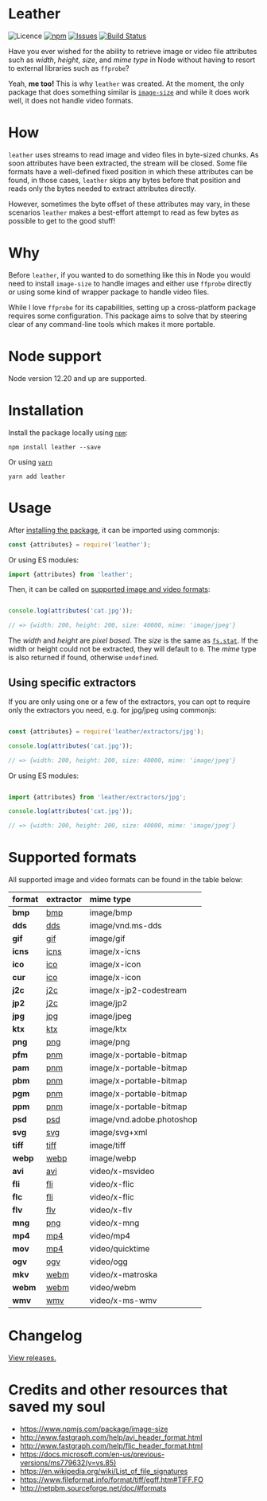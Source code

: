 # Leather

![Licence](https://img.shields.io/badge/license-MIT-E9573F.svg)
[![npm](https://img.shields.io/npm/v/leather)](https://www.npmjs.com/package/leather)
[![Issues](https://img.shields.io/github/issues/SidOfc/leather.svg)](https://github.com/SidOfc/leather/issues)
[![Build Status](https://circleci.com/gh/SidOfc/leather.svg?style=shield)](https://app.circleci.com/pipelines/github/SidOfc/leather)

Have you ever wished for the ability to retrieve image or video file attributes
such as _width_, _height_, _size_, and _mime type_ in Node without having
to resort to external libraries such as `ffprobe`?

Yeah, **me too!** This is why `leather` was created.
At the moment, the only package that does something similar is
[`image-size`](https://www.npmjs.com/package/image-size)
and while it does work well, it does not handle video formats.

# How

`leather` uses streams to read image and video files in byte-sized chunks.
As soon attributes have been extracted, the stream will be closed. Some file
formats have a well-defined fixed position in which these attributes
can be found, in those cases, `leather` skips any bytes before that
position and reads only the bytes needed to extract attributes directly.

However, sometimes the byte offset of these attributes may vary, in these
scenarios `leather` makes a best-effort attempt to read as few bytes as
possible to get to the good stuff!

# Why

Before `leather`, if you wanted to do something like this in Node
you would need to install `image-size` to handle images and either
use `ffprobe` directly or using some kind of wrapper package to
handle video files.

While I love `ffprobe` for its capabilities, setting up a cross-platform
package requires some configuration. This package aims to solve that
by steering clear of any command-line tools which makes it more portable.

# Node support

Node version 12.20 and up are supported.

# Installation

Install the package locally using [`npm`](https://www.npmjs.com/):

```shell
npm install leather --save
```

Or using [`yarn`](https://yarnpkg.com/)

```shell
yarn add leather
```

# Usage

After [installing the package](#installation), it can be imported using commonjs:

```javascript
const {attributes} = require('leather');
```

Or using ES modules:

```javascript
import {attributes} from 'leather';
```

Then, it can be called on [supported image and video formats](#supported-formats):

```javascript

console.log(attributes('cat.jpg'));

// => {width: 200, height: 200, size: 40000, mime: 'image/jpeg'}
```

The _width_ and _height_ are _pixel based_. The _size_ is the same as
[`fs.stat`](https://nodejs.org/api/fs.html#fsstatpath-options-callback).
If the width or height could not be extracted, they will default to `0`.
The _mime_ type is also returned if found, otherwise `undefined`.

## Using specific extractors

If you are only using one or a few of the extractors, you can opt to
require only the extractors you need, e.g. for jpg/jpeg using commonjs:

```javascript

const {attributes} = require('leather/extractors/jpg');

console.log(attributes('cat.jpg'));

// => {width: 200, height: 200, size: 40000, mime: 'image/jpeg'}
```

Or using ES modules:

```javascript

import {attributes} from 'leather/extractors/jpg';

console.log(attributes('cat.jpg'));

// => {width: 200, height: 200, size: 40000, mime: 'image/jpeg'}
```

# Supported formats

All supported image and video formats can be found in the table below:

|  format  | extractor                      | mime type                 |
|:---------|:-------------------------------|:--------------------------|
| **bmp**  | [bmp](src/extractors/bmp.js)   | image/bmp                 |
| **dds**  | [dds](src/extractors/dds.js)   | image/vnd.ms-dds          |
| **gif**  | [gif](src/extractors/gif.js)   | image/gif                 |
| **icns** | [icns](src/extractors/icns.js) | image/x-icns              |
| **ico**  | [ico](src/extractors/ico.js)   | image/x-icon              |
| **cur**  | [ico](src/extractors/ico.js)   | image/x-icon              |
| **j2c**  | [j2c](src/extractors/j2c.js)   | image/x-jp2-codestream    |
| **jp2**  | [j2c](src/extractors/j2c.js)   | image/jp2                 |
| **jpg**  | [jpg](src/extractors/jpg.js)   | image/jpeg                |
| **ktx**  | [ktx](src/extractors/ktx.js)   | image/ktx                 |
| **png**  | [png](src/extractors/png.js)   | image/png                 |
| **pfm**  | [pnm](src/extractors/pnm.js)   | image/x-portable-bitmap   |
| **pam**  | [pnm](src/extractors/pnm.js)   | image/x-portable-bitmap   |
| **pbm**  | [pnm](src/extractors/pnm.js)   | image/x-portable-bitmap   |
| **pgm**  | [pnm](src/extractors/pnm.js)   | image/x-portable-bitmap   |
| **ppm**  | [pnm](src/extractors/pnm.js)   | image/x-portable-bitmap   |
| **psd**  | [psd](src/extractors/psd.js)   | image/vnd.adobe.photoshop |
| **svg**  | [svg](src/extractors/svg.js)   | image/svg+xml             |
| **tiff** | [tiff](src/extractors/tiff.js) | image/tiff                |
| **webp** | [webp](src/extractors/webp.js) | image/webp                |
| **avi**  | [avi](src/extractors/avi.js)   | video/x-msvideo           |
| **fli**  | [fli](src/extractors/fli.js)   | video/x-flic              |
| **flc**  | [fli](src/extractors/fli.js)   | video/x-flic              |
| **flv**  | [flv](src/extractors/flv.js)   | video/x-flv               |
| **mng**  | [png](src/extractors/png.js)   | video/x-mng               |
| **mp4**  | [mp4](src/extractors/mp4.js)   | video/mp4                 |
| **mov**  | [mp4](src/extractors/mp4.js)   | video/quicktime           |
| **ogv**  | [ogv](src/extractors/ogv.js)   | video/ogg                 |
| **mkv**  | [webm](src/extractors/webm.js) | video/x-matroska          |
| **webm** | [webm](src/extractors/webm.js) | video/webm                |
| **wmv**  | [wmv](src/extractors/wmv.js)   | video/x-ms-wmv            |

# Changelog

[View releases.](https://github.com/SidOfc/leather/releases)

# Credits and other resources that saved my soul

- https://www.npmjs.com/package/image-size
- http://www.fastgraph.com/help/avi_header_format.html
- http://www.fastgraph.com/help/flic_header_format.html
- https://docs.microsoft.com/en-us/previous-versions/ms779632(v=vs.85)
- https://en.wikipedia.org/wiki/List_of_file_signatures
- https://www.fileformat.info/format/tiff/egff.htm#TIFF.FO
- http://netpbm.sourceforge.net/doc/#formats
